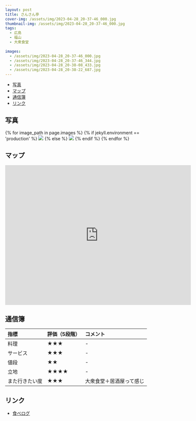 ```yaml
---
layout: post
title: さんさん亭
cover-img: /assets/img/2023-04-28_20-37-46_000.jpg
thumbnail-img: /assets/img/2023-04-28_20-37-46_000.jpg
tags:
  - 広島
  - 福山
  - 大衆食堂
  
images:
  - /assets/img/2023-04-28_20-37-46_000.jpg
  - /assets/img/2023-04-28_20-37-46_344.jpg
  - /assets/img/2023-04-28_20-38-08_433.jpg
  - /assets/img/2023-04-28_20-38-22_687.jpg
---
```




<!-- TOC -->

- [写真](#写真)
- [マップ](#マップ)
- [通信簿](#通信簿)
- [リンク](#リンク)

<!-- /TOC -->

## 写真

{% for image_path in page.images %}
{% if jekyll.environment == 'production' %}
<img src="https://raw.githubusercontent.com/taira1117/fukuyama_izakaya/master/{{ image_path }}">
{% else %}
<img src="{{ image_path }}">
{% endif %}
{% endfor %}

## マップ

<iframe src="https://www.google.com/maps/embed?pb=!1m18!1m12!1m3!1d1644.289518314976!2d133.35992484658757!3d34.48820188762012!2m3!1f0!2f0!3f0!3m2!1i1024!2i768!4f13.1!3m3!1m2!1s0x35511158b837552b%3A0x26609f5e1f20c307!2z44GV44KT44GV44KT5Lqt!5e0!3m2!1sja!2sjp!4v1682738675528!5m2!1sja!2sjp" width="600" height="450" style="border:0;" allowfullscreen="" loading="lazy" referrerpolicy="no-referrer-when-downgrade"></iframe>

## 通信簿

| 指標 | 評価（5段階） | コメント |
| :------ |:--- | :--- |
| 料理 | ★★★ | - |
| サービス | ★★★ | - |
| 値段 | ★★ | - |
| 立地 | ★★★★ | - |
| また行きたい度 | ★★★ | 大衆食堂＋居酒屋って感じ |

## リンク

- [食べログ](https://tabelog.com/hiroshima/A3403/A340301/34026197/)